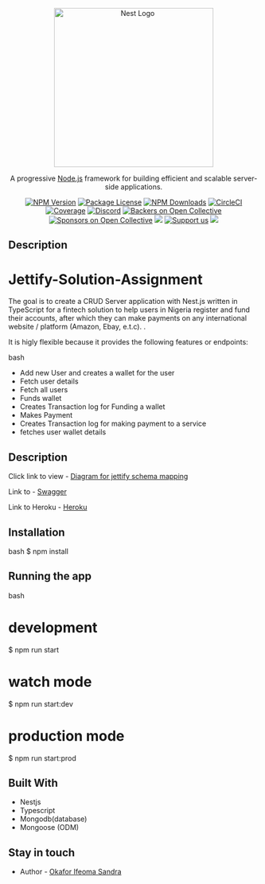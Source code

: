 <p align="center">
  <a href="http://nestjs.com/" target="blank"><img src="https://nestjs.com/img/logo_text.svg" width="320" alt="Nest Logo" /></a>
</p>

[circleci-image]: https://img.shields.io/circleci/build/github/nestjs/nest/master?token=abc123def456
[circleci-url]: https://circleci.com/gh/nestjs/nest

  <p align="center">A progressive <a href="http://nodejs.org" target="_blank">Node.js</a> framework for building efficient and scalable server-side applications.</p>
    <p align="center">
<a href="https://www.npmjs.com/~nestjscore" target="_blank"><img src="https://img.shields.io/npm/v/@nestjs/core.svg" alt="NPM Version" /></a>
<a href="https://www.npmjs.com/~nestjscore" target="_blank"><img src="https://img.shields.io/npm/l/@nestjs/core.svg" alt="Package License" /></a>
<a href="https://www.npmjs.com/~nestjscore" target="_blank"><img src="https://img.shields.io/npm/dm/@nestjs/common.svg" alt="NPM Downloads" /></a>
<a href="https://circleci.com/gh/nestjs/nest" target="_blank"><img src="https://img.shields.io/circleci/build/github/nestjs/nest/master" alt="CircleCI" /></a>
<a href="https://coveralls.io/github/nestjs/nest?branch=master" target="_blank"><img src="https://coveralls.io/repos/github/nestjs/nest/badge.svg?branch=master#9" alt="Coverage" /></a>
<a href="https://discord.gg/G7Qnnhy" target="_blank"><img src="https://img.shields.io/badge/discord-online-brightgreen.svg" alt="Discord"/></a>
<a href="https://opencollective.com/nest#backer" target="_blank"><img src="https://opencollective.com/nest/backers/badge.svg" alt="Backers on Open Collective" /></a>
<a href="https://opencollective.com/nest#sponsor" target="_blank"><img src="https://opencollective.com/nest/sponsors/badge.svg" alt="Sponsors on Open Collective" /></a>
  <a href="https://paypal.me/kamilmysliwiec" target="_blank"><img src="https://img.shields.io/badge/Donate-PayPal-ff3f59.svg"/></a>
    <a href="https://opencollective.com/nest#sponsor"  target="_blank"><img src="https://img.shields.io/badge/Support%20us-Open%20Collective-41B883.svg" alt="Support us"></a>
  <a href="https://twitter.com/nestframework" target="_blank"><img src="https://img.shields.io/twitter/follow/nestframework.svg?style=social&label=Follow"></a>
</p>
  <!--[![Backers on Open Collective](https://opencollective.com/nest/backers/badge.svg)](https://opencollective.com/nest#backer)
  [![Sponsors on Open Collective](https://opencollective.com/nest/sponsors/badge.svg)](https://opencollective.com/nest#sponsor)-->

## Description

# Jettify-Solution-Assignment

The goal is to create a CRUD Server application with Nest.js written in TypeScript for a fintech solution to help users in Nigeria register and fund their accounts, after which they can make payments on any international website / platform (Amazon, Ebay, e.t.c). .

It is higly flexible because it provides the following features or endpoints:

bash

- Add new User and creates a wallet for the user
- Fetch user details
- Fetch all users
- Funds wallet
- Creates Transaction log for Funding a wallet
- Makes Payment
- Creates Transaction log for making payment to a service
- fetches user wallet details

## Description

Click link to view - [Diagram for jettify schema mapping](https://lucid.app/lucidchart/a27163b1-ded7-4f55-80aa-4bc294cad2e5/edit?viewport_loc=-92%2C-78%2C2958%2C1268%2C0_0&invitationId=inv_9e076898-6b7f-4fcb-8370-73bdb858c1e1)

Link to - [Swagger](https://jettify-assessment.herokuapp.com/)

Link to Heroku - [Heroku](https://jettify-assessment.herokuapp.com/)

## Installation

bash
$ npm install

## Running the app

bash

# development

$ npm run start

# watch mode

$ npm run start:dev

# production mode

$ npm run start:prod

## Built With

- Nestjs
- Typescript
- Mongodb(database)
- Mongoose (ODM)

## Stay in touch

- Author - [Okafor Ifeoma Sandra](https://github.com/iphyokafor)
